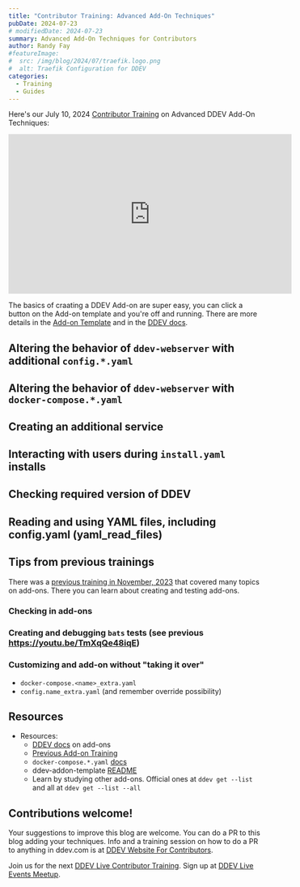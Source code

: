 ```yaml
---
title: "Contributor Training: Advanced Add-On Techniques"
pubDate: 2024-07-23
# modifiedDate: 2024-07-23
summary: Advanced Add-On Techniques for Contributors
author: Randy Fay
#featureImage:
#  src: /img/blog/2024/07/traefik.logo.png
#  alt: Traefik Configuration for DDEV
categories:
  - Training
  - Guides
---
```




Here's our July 10, 2024 [Contributor Training](/blog/category/training) on Advanced DDEV Add-On Techniques:

<div class="video-container">
<iframe width="560" height="315" src="https://www.youtube.com/embed/DzFa6CiHxzs?si=cMMx19RcIwQm23gs" title="YouTube video player" frameborder="0" allow="accelerometer; autoplay; clipboard-write; encrypted-media; gyroscope; picture-in-picture; web-share" referrerpolicy="strict-origin-when-cross-origin" allowfullscreen></iframe>
</div>

The basics of craating a DDEV Add-on are super easy, you can click a button on the Add-on template and you're off and running. There are more details in the [Add-on Template](https://github.com/ddev/ddev-addon-template) and in the [DDEV docs](https://ddev.readthedocs.io/en/stable/users/extend/additional-services/#creating-an-additional-service-for-ddev-get).

## Altering the behavior of `ddev-webserver` with additional `config.*.yaml`

## Altering the behavior of `ddev-webserver` with `docker-compose.*.yaml`

## Creating an additional service


## Interacting with users during `install.yaml` installs

## Checking required version of DDEV

## Reading and using YAML files, including config.yaml (yaml_read_files)


## Tips from previous trainings

There was a [previous training in November, 2023](https://youtu.be/TmXqQe48iqE) that covered many topics on add-ons. There you can learn about creating and testing add-ons.

### Checking in add-ons

### Creating and debugging `bats` tests (see previous https://youtu.be/TmXqQe48iqE)

### Customizing and add-on without "taking it over"
* `docker-compose.<name>_extra.yaml`
* `config.name_extra.yaml` (and remember override possibility)


## Resources

- Resources:
  - [DDEV docs](https://ddev.readthedocs.io/en/stable/users/extend/additional-services/) on add-ons
  - [Previous Add-on Training](https://youtu.be/TmXqQe48iqE)
  - `docker-compose.*.yaml` [docs](https://ddev.readthedocs.io/en/stable/users/extend/custom-compose-files/)
  - ddev-addon-template [README](https://github.com/ddev/ddev-addon-template)
  - Learn by studying other add-ons. Official ones at `ddev get --list` and all at `ddev get --list --all`

## Contributions welcome!

Your suggestions to improve this blog are welcome. You can do a PR to this blog adding your techniques. Info and a training session on how to do a PR to anything in ddev.com is at [DDEV Website For Contributors](/blog/ddev-website-for-contributors/).

Join us for the next [DDEV Live Contributor Training](/blog/contributor-training/). Sign up at [DDEV Live Events Meetup](https://www.meetup.com/ddev-events/events/).
